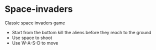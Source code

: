# Space-invaders
Classic space invaders game
* Start from the bottom kill the aliens before they reach to the ground
* Use space to shoot
* Use W-A-S-D to move
